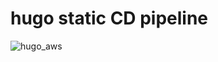 # hugo static CD pipeline
![hugo_aws](https://github.com/warhammer21/hugoaws-cd-pipeline/assets/123446783/60b71f8a-0f95-4820-a435-61a0608e7600)
